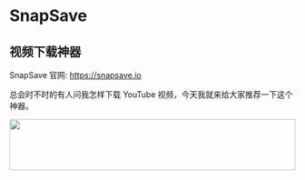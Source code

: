 # SnapSave

## 视频下载神器

<!-- <iframe width="100%" height="415" src="https://www.youtube.com/embed/Tsb9N7xI8v0" frameborder="0" allow="accelerometer; autoplay; encrypted-media; gyroscope; picture-in-picture" allowfullscreen></iframe> -->
<!-- <iframe width="100%" height="415" src="//player.bilibili.com/player.html?aid=53166899&cid=93020932&page=1" scrolling="no" border="0" frameborder="no" framespacing="0" allowfullscreen="true"> </iframe> -->

<!-- Videoder 官网: [https://www.videoder.com](https://www.videoder.com) -->

SnapSave 官网: https://snapsave.io

总会时不时的有人问我怎样下载 YouTube 视频，今天我就来给大家推荐一下这个神器。

<a href="https://www.vultr.com/?ref=8948199-8H"><img src="https://www.vultr.com/media/banner_1.png" width="100%" height="90" /></a>
